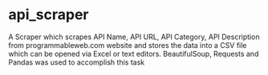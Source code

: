 # api_scraper
A Scraper which scrapes API Name, API URL, API Category, API Description from programmableweb.com website and stores the data into a CSV file which can be opened via Excel or text editors. BeautifulSoup, Requests and Pandas was used to accomplish this task
